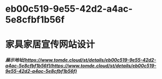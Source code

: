 # eb00c519-9e55-42d2-a4ac-5e8cfbf1b56f
# 家具家居宣传网站设计
##### 展示地址[https://www.tomde.cloud/st/details/eb00c519-9e55-42d2-a4ac-5e8cfbf1b56f](https://www.tomde.cloud/st/details/eb00c519-9e55-42d2-a4ac-5e8cfbf1b56f)